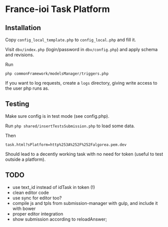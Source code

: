# France-ioi Task Platform

## Installation

Copy `config_local_template.php` to `config_local.php` and fill it.

Visit `dbv/index.php` (login/password in `dbv/config.php`) and apply schema and revisions.

Run

    php commonFramework/modelsManager/triggers.php

If you want to log requests, create a `logs` directory, giving write access to the user php runs as.

## Testing

Make sure config is in test mode (see config.php).

Run `php shared/insertTestsSubmission.php` to load some data.

Then

    task.html?sPlatform=http%253A%252F%252Falgorea.pem.dev

Should lead to a decently working task with no need for token (useful to test outside a platform).

## TODO

- use text_id instead of idTask in token (!)
- clean editor code
- use sync for editor too?
- compile js and tpls from submission-manager with gulp, and include it with bower
- proper editor integration
- show submission according to reloadAnswer;
